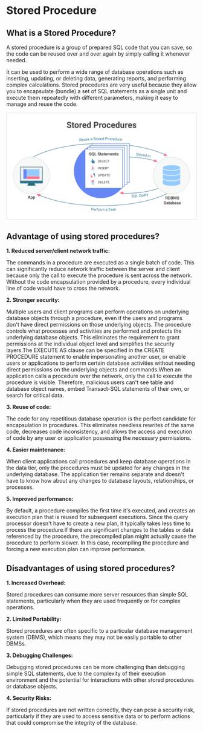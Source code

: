 # **Stored Procedure** 

## What is a Stored Procedure?
A stored procedure is a group of prepared SQL code that you can save, 
so the code can be reused over and over again by simply calling it whenever needed.

It can be used to perform a wide range of database operations 
such as inserting, updating, or deleting data, generating reports, 
and performing complex calculations. Stored procedures are very useful 
because they allow you to encapsulate (bundle) a set of SQL statements as 
a single unit and execute them repeatedly with different parameters, 
making it easy to manage and reuse the code.

![Stored Procedure](./images/StoredProcedures.png)

## Advantage of using stored procedures?
**1. Reduced server/client network traffic:** 

The commands in a procedure are executed as a single batch of code. 
This can significantly reduce network traffic between the server 
and client because only the call to execute the procedure is sent 
across the network. Without the code encapsulation provided by a procedure, 
every individual line of code would have to cross the network.

**2. Stronger security:**

Multiple users and client programs can perform operations on underlying database 
objects through a procedure, even if the users and programs don't have direct 
permissions on those underlying objects. The procedure controls what processes and 
activities are performed and protects the underlying database objects. 
This eliminates the requirement to grant permissions at the individual 
object level and simplifies the security layers.The EXECUTE AS clause can 
be specified in the CREATE PROCEDURE statement to enable impersonating 
another user, or enable users or applications to perform certain database 
activities without needing direct permissions on the underlying objects and 
commands.When an application calls a procedure over the network, only the call 
to execute the procedure is visible. Therefore, malicious users can't see table 
and database object names, embed Transact-SQL statements of their own, or search 
for critical data.

**3. Reuse of code:**

The code for any repetitious database operation is the perfect candidate for 
encapsulation in procedures. This eliminates needless rewrites of the same code, 
decreases code inconsistency, and allows the access and execution of code by any 
user or application possessing the necessary permissions.

**4. Easier maintenance:**

When client applications call procedures and keep database operations in the 
data tier, only the procedures must be updated for any changes in the underlying 
database. The application tier remains separate and doesn't have to know how 
about any changes to database layouts, relationships, or processes.

**5. Improved performance:**

By default, a procedure compiles the first time it's executed, and creates an 
execution plan that is reused for subsequent executions. Since the query 
processor doesn't have to create a new plan, it typically takes less time to 
process the procedure.If there are significant changes to the tables or data 
referenced by the procedure, the precompiled plan might actually cause the 
procedure to perform slower. In this case, recompiling the procedure and forcing 
a new execution plan can improve performance.

## Disadvantages of using stored procedures?
**1. Increased Overhead:**

Stored procedures can consume more server resources than simple SQL statements, 
particularly when they are used frequently or for complex operations.

**2. Limited Portability:**

Stored procedures are often specific to a particular database management system (DBMS), 
which means they may not be easily portable to other DBMSs.

**3. Debugging Challenges:**

Debugging stored procedures can be more challenging than debugging simple SQL statements, 
due to the complexity of their execution environment and the potential for interactions 
with other stored procedures or database objects.

**4. Security Risks:**

If stored procedures are not written correctly, they can pose a security risk, 
particularly if they are used to access sensitive data or to perform actions 
that could compromise the integrity of the database.
